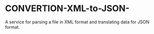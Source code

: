 # CONVERTION-XML-to-JSON-

A service for parsing a file in XML format and translating data for JSON format.
